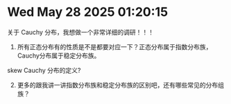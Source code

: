 # Wed May 28 2025 01:20:15

关于 Cauchy 分布，我想做一个非常详细的调研！！！


1. 所有正态分布有的性质是不是都要对应一下？正态分布属于指数分布族， Cauchy分布属于稳定分布族。

skew Cauchy 分布的定义? 


2. 更多的跟我讲一讲指数分布族和稳定分布族的区别吧，还有哪些常见的分布组族？

